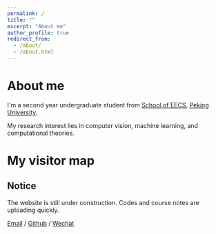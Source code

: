 ```yaml
---
permalink: /
title: ""
excerpt: "About me"
author_profile: true
redirect_from: 
  - /about/
  - /about.html
---
```

# About me
I'm a second year undergraduate student from [School of EECS](https://eecs.pku.edu.cn/), [Peking University](https://www.pku.edu.cn/). 

My research interest lies in computer vision, machine learning, and computational theories.

<!--I am very fortunate to be advised by [Prof. XXX](https://www.XXX.com/) of XXX Lab from [School of Computer Science](https://cs.pku.edu.cn/), Peking University. I was advised by [Prof. XX](https://XXX.pku.edu.cn/) from [School of Computer Science](https://cs.pku.edu.cn/), Peking University.-->

<!--You can find my CV here: [Curriculum Vitae](../assets/Curriculum_Vitae.pdf).-->
# My visitor map
<script type="text/javascript" id="mmvst_globe" src="//mapmyvisitors.com/globe.js?d=KQYxoWx0DBq4hbYrgNFhOkz8ZaMlKPjrFMnYiFd2Enk"></script>

## Notice
The website is still under construction. Codes and course notes are uploading quickly.

<!--<h2>Pageviews</h2>

<script type='text/javascript' id='mapmyvisitors' src='https://mapmyvisitors.com/map.js?cl=ffffff&w=a&t=tt&d=TotgUc16tGNawSb8uG8ApnWC8tMLjeLuiR0R0d9Wb8w'></script>
<h2>Contact me</h2>-->


[Email](mailto:2400012436@stu.pku.edu.cn) / [Github](https://github.com/GongHening) / [Wechat](../images/wechat.png) 